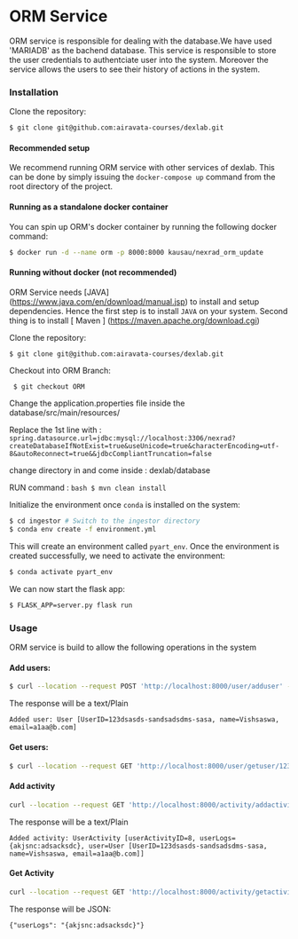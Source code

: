 # ORM Service

ORM service is responsible for dealing with the database.We have used 'MARIADB' as the bachend database.
This service is responsible to store the user credentials to authentciate user into the system. Moreover the service allows the users to see their history of actions in the system.



### Installation

Clone the repository:

```bash
$ git clone git@github.com:airavata-courses/dexlab.git
```

#### Recommended setup

We recommend running ORM service with other services of dexlab. This can be done by simply issuing the `docker-compose up` command from the root directory of the project.

#### Running as a standalone docker container

You can spin up ORM's docker container by running the following docker command:

```bash
$ docker run -d --name orm -p 8000:8000 kausau/nexrad_orm_update
```

#### Running without docker (not recommended)

ORM Service needs [JAVA] (https://www.java.com/en/download/manual.jsp) to install and setup dependencies. Hence the first step is to install `JAVA` on your system. 
Second thing is to install [ Maven ] (https://maven.apache.org/download.cgi)

Clone the repository:

```bash
$ git clone git@github.com:airavata-courses/dexlab.git
```
Checkout into ORM Branch:

``` $ git checkout ORM```

Change the application.properties file inside the database/src/main/resources/

Replace the 1st line with : ```spring.datasource.url=jdbc:mysql://localhost:3306/nexrad?createDatabaseIfNotExist=true&useUnicode=true&characterEncoding=utf-8&autoReconnect=true&&jdbcCompliantTruncation=false```

change directory in and come inside : dexlab/database

RUN command : ```bash $ mvn clean install```


Initialize the environment once `conda` is installed on the system:

```bash
$ cd ingestor # Switch to the ingestor directory
$ conda env create -f environment.yml
```

This will create an environment called `pyart_env`. Once the environment is created successfully, we need to activate the environment:

```bash
$ conda activate pyart_env
```

We can now start the flask app:

```bash
$ FLASK_APP=server.py flask run
```

### Usage

ORM service is build to allow the following operations in the system

#### Add users:



```bash
$ curl --location --request POST 'http://localhost:8000/user/adduser' --header 'Content-Type: application/json' --data-raw '{   "userID" : "123dsasds-sandsadsdms-sasa","email":"a1aa@b.com","password":"1234567","name":"Vishsaswa"}'
```

The response will be a text/Plain

```
Added user: User [UserID=123dsasds-sandsadsdms-sasa, name=Vishsaswa, email=a1aa@b.com]
```

#### Get users:

```bash
$ curl --location --request GET 'http://localhost:8000/user/getuser/123dsasds-sandsadsdms-sasa' --header 'Content-Type: application/json'
```

#### Add activity
```bash
curl --location --request GET 'http://localhost:8000/activity/addactivity/' --header 'Content-Type: application/json' --data-raw '{   "userID" : "123dsasds sandsadsdms-sasa","userLogs" : "{akjsnc:adsacksdc}"}'

```

The response will be a text/Plain 
```
Added activity: UserActivity [userActivityID=8, userLogs={akjsnc:adsacksdc}, user=User [UserID=123dsasds-sandsadsdms-sasa, name=Vishsaswa, email=a1aa@b.com]]
```
#### Get Activity
```bash
curl --location --request GET 'http://localhost:8000/activity/getactivity/123dsasds-sandsadsdms-sasa'
```

The response will be JSON:

```{"userLogs": "{akjsnc:adsacksdc}"}```






